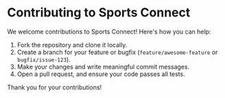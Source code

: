 # Contributing to Sports Connect

We welcome contributions to Sports Connect! Here's how you can help:

1. Fork the repository and clone it locally.
2. Create a branch for your feature or bugfix (`feature/awesome-feature` or `bugfix/issue-123`).
3. Make your changes and write meaningful commit messages.
4. Open a pull request, and ensure your code passes all tests.

Thank you for your contributions!

